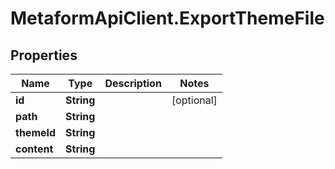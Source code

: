 # MetaformApiClient.ExportThemeFile

## Properties
Name | Type | Description | Notes
------------ | ------------- | ------------- | -------------
**id** | **String** |  | [optional] 
**path** | **String** |  | 
**themeId** | **String** |  | 
**content** | **String** |  | 


